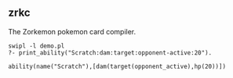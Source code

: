 ## zrkc

The Zorkemon pokemon card compiler.

```
swipl -l demo.pl
?- print_ability("Scratch:dam:target:opponent-active:20").

ability(name("Scratch"),[dam(target(opponent_active),hp(20))])
```
